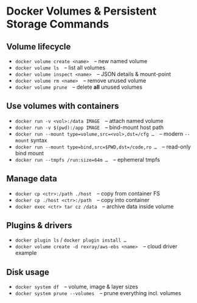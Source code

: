 # Docker Volumes & Persistent Storage Commands

## Volume lifecycle
- `docker volume create <name>` – new named volume  
- `docker volume ls` – list all volumes  
- `docker volume inspect <name>` – JSON details & mount-point  
- `docker volume rm <name>` – remove unused volume  
- `docker volume prune` – delete **all** unused volumes  

## Use volumes with containers
- `docker run -v <vol>:/data IMAGE` – attach named volume  
- `docker run -v $(pwd):/app IMAGE` – bind-mount host path  
- `docker run --mount type=volume,src=<vol>,dst=/cfg …` – modern `--mount` syntax  
- `docker run --mount type=bind,src=$PWD,dst=/code,ro …` – read-only bind mount  
- `docker run --tmpfs /run:size=64m …` – ephemeral tmpfs  

## Manage data
- `docker cp <ctr>:/path ./host` – copy from container FS  
- `docker cp ./host <ctr>:/path` – copy into container  
- `docker exec <ctr> tar cz /data` – archive data inside volume  

## Plugins & drivers
- `docker plugin ls` / `docker plugin install …`  
- `docker volume create -d rexray/aws-ebs <name>` – cloud driver example  

## Disk usage
- `docker system df` – volume, image & layer sizes  
- `docker system prune --volumes` – prune everything incl. volumes  
